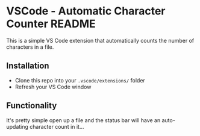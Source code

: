 # VSCode - Automatic Character Counter README
 
This is a simple VS Code extension that automatically counts the number of characters in a file.  

## Installation

* Clone this repo into your `.vscode/extensions/` folder 
* Refresh your VS Code window

## Functionality

It's pretty simple open up a file and the status bar will have an auto-updating character count in it...

